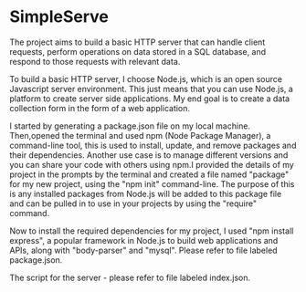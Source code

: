 # SimpleServe
The project aims to build a basic HTTP server that can handle client requests, perform operations on data stored in a SQL database, and respond to those requests with relevant data. 


To build a basic HTTP server, I choose Node.js, which is an open source Javascript server environment. This just means that you can use Node.js, a platform to create server side applications. My end goal is to create a data collection form in the form of a web application. 

I started by generating a package.json file on my local machine. Then,opened the terminal and used npm (Node Package Manager), a command-line tool, this is used to install, update, and remove packages and their dependencies. Another use case is to manage different versions and you can share your code with others using npm.I provided the details of my project in the prompts by the terminal and created a file named "package" for my new project, using the "npm init" command-line. The purpose of this is any installed packages from Node.js will be added to this package file and can be pulled in to use in your projects by using the "require" command.

Now to install the required dependencies for my project, I used "npm install express", a popular framework in Node.js to build web applications and APIs, along with "body-parser" and "mysql". Please refer to file labeled package.json.

The script for the server - please refer to file labeled index.json. 

